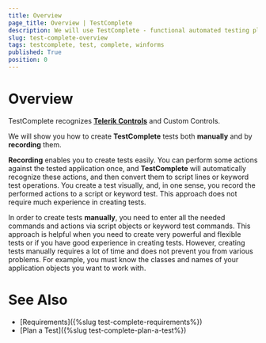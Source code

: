 ```yaml
---
title: Overview
page_title: Overview | TestComplete
description: We will use TestComplete - functional automated testing platform developed by SmartBear Software to automate Telerik UI for WinForms Controls.  
slug: test-complete-overview
tags: testcomplete, test, complete, winforms
published: True
position: 0 
---
```


# Overview

TestComplete recognizes [**Telerik Controls**](https://support.smartbear.com/testcomplete/docs/general-info/supported-technologies/controls/telerik.html#supported-classes) and Custom Controls. 

We will show you how to create **TestComplete** tests both **manually** and by **recording** them. 

**Recording** enables you to create tests easily. You can perform some actions against the tested application once, and **TestComplete** will automatically recognize these actions, and then convert them to script lines or keyword test operations. You create a test visually, and, in one sense, you record the performed actions to a script or keyword test. This approach does not require much experience in creating tests.

In order to create tests **manually**, you need to enter all the needed commands and actions via script objects or keyword test commands. This approach is helpful when you need to create very powerful and flexible tests or if you have good experience in creating tests. However, creating tests manually requires a lot of time and does not prevent you from various problems. For example, you must know the classes and names of your application objects you want to work with.

# See Also

* [Requirements]({%slug test-complete-requirements%})
* [Plan a Test]({%slug test-complete-plan-a-test%})